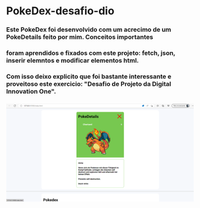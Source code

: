 # PokeDex-desafio-dio
### Este PokeDex foi desenvolvido com um acrecimo de um PokeDetails feito por mim. Conceitos importantes 
### foram aprendidos e fixados com este projeto: fetch, json, inserir elemntos e modificar elementos html.
### Com isso deixo explicito que foi bastante interessante e proveitoso este exercicio: "Desafio de Projeto da Digital Innovation One".
### 
<img src="https://github.com/TONNYSAP/PokeDex-desafio-dio/blob/main/js-developer-pokedex/assets/img/pokedetails.png" alt="PokeDetails" />

